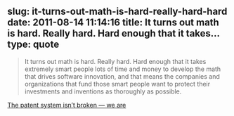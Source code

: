 slug: it-turns-out-math-is-hard-really-hard-hard
date: 2011-08-14 11:14:16
title: It turns out math is hard. Really hard. Hard enough that it takes...
type: quote
---

> It turns out math is hard. Really hard. Hard enough that it takes extremely smart people lots of time and money to develop the math that drives software innovation, and that means the companies and organizations that fund those smart people want to protect their investments and inventions as thoroughly as possible.

[The patent system isn’t broken — we are](http://thisismynext.com/2011/08/11/broken-patent-system/)
